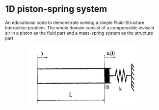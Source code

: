 # 1D piston-spring system

An educational code to demonstrate solving a simple Fluid-Structure Interaction problem. The whole domain consist of a compressible inviscid air in a piston as the fluid part and a mass-spring system as the structure part.

<p align="center">
  <img width="350" height="200" src="./piston_problem.png">
</p>

